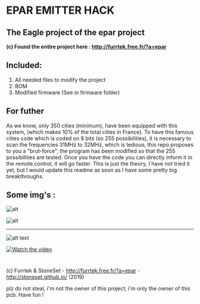 # EPAR EMITTER HACK
## The Eagle project of the epar project


**(c) Found the entire project here : http://furrtek.free.fr/?a=epar**

## Included:
1. All needed files to modify the project
2. BOM
3. Modified firmware (See in firmware folder)


 ## For futher
As we know, only 350 cities (minimum), have been equipped with this system, (which makes 10% of the total cities in France). To have this famous cities code which is coded on 8 bits (so 255 possibilities), it is necessary to scan the frequencies 31MHz to 32MHz, which is tedious, this repo proposes to you a "brut-force", the program has been modified so that the 255 possibilities are tested. Once you have the code you can directly inform it in the remote control, it will go faster. This is just the theory, I have not tried it yet, but I would update this readme as soon as I have some pretty big breakthroughs.



## Some img's :
![alt](https://raw.githubusercontent.com/StoneSet/furrtek_ecpr/master/img/schematics.png "Schema")

![alt](https://raw.githubusercontent.com/StoneSet/furrtek_ecpr/master/img/top_bot.png "Board") 

 ------

![alt text](http://furrtek.free.fr/noclass/epar/remotebld.jpg "PCB")

[![Watch the video](https://i.imgur.com/6u4b8Yg.png)](https://www.youtube.com/embed/vSmO0acCxtg)

# 


(c) Furrtek & StoneSet - http://furrtek.free.fr/?a=epar - http://stoneset.github.io/ (2019)

plz do not steal, i'm not the owner of this project, i'm only the owner of this pcb. Have fun !
